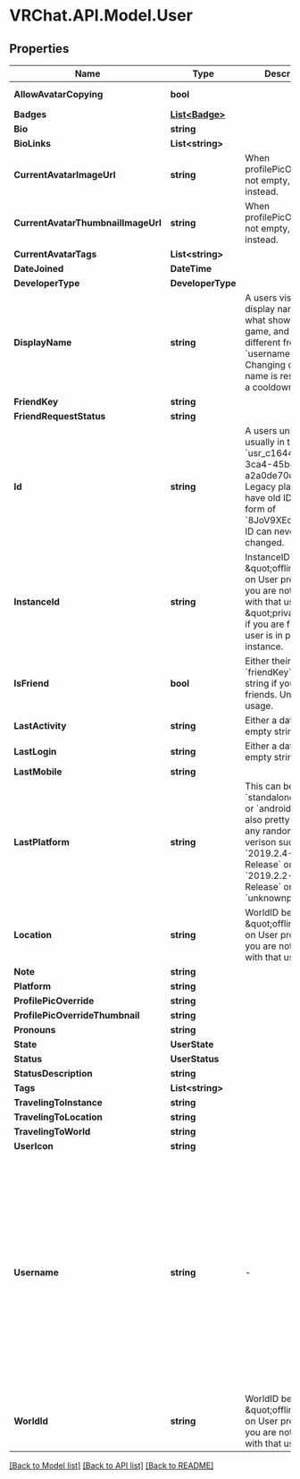 # VRChat.API.Model.User

## Properties

Name | Type | Description | Notes
------------ | ------------- | ------------- | -------------
**AllowAvatarCopying** | **bool** |  | [default to true]
**Badges** | [**List&lt;Badge&gt;**](Badge.md) |   | [optional] 
**Bio** | **string** |  | 
**BioLinks** | **List&lt;string&gt;** |  | 
**CurrentAvatarImageUrl** | **string** | When profilePicOverride is not empty, use it instead. | 
**CurrentAvatarThumbnailImageUrl** | **string** | When profilePicOverride is not empty, use it instead. | 
**CurrentAvatarTags** | **List&lt;string&gt;** |  | 
**DateJoined** | **DateTime** |  | 
**DeveloperType** | **DeveloperType** |  | 
**DisplayName** | **string** | A users visual display name. This is what shows up in-game, and can different from their &#x60;username&#x60;. Changing display name is restricted to a cooldown period. | 
**FriendKey** | **string** |  | 
**FriendRequestStatus** | **string** |  | [optional] 
**Id** | **string** | A users unique ID, usually in the form of &#x60;usr_c1644b5b-3ca4-45b4-97c6-a2a0de70d469&#x60;. Legacy players can have old IDs in the form of &#x60;8JoV9XEdpo&#x60;. The ID can never be changed. | 
**InstanceId** | **string** | InstanceID can be \&quot;offline\&quot; on User profiles if you are not friends with that user and \&quot;private\&quot; if you are friends and user is in private instance. | [optional] 
**IsFriend** | **bool** | Either their &#x60;friendKey&#x60;, or empty string if you are not friends. Unknown usage. | 
**LastActivity** | **string** | Either a date-time or empty string. | 
**LastLogin** | **string** | Either a date-time or empty string. | 
**LastMobile** | **string** |  | [optional] 
**LastPlatform** | **string** | This can be &#x60;standalonewindows&#x60; or &#x60;android&#x60;, but can also pretty much be any random Unity verison such as &#x60;2019.2.4-801-Release&#x60; or &#x60;2019.2.2-772-Release&#x60; or even &#x60;unknownplatform&#x60;. | 
**Location** | **string** | WorldID be \&quot;offline\&quot; on User profiles if you are not friends with that user. | [optional] 
**Note** | **string** |  | [optional] 
**Platform** | **string** |  | [optional] 
**ProfilePicOverride** | **string** |  | 
**ProfilePicOverrideThumbnail** | **string** |  | 
**Pronouns** | **string** |  | 
**State** | **UserState** |  | 
**Status** | **UserStatus** |  | 
**StatusDescription** | **string** |  | 
**Tags** | **List&lt;string&gt;** |   | 
**TravelingToInstance** | **string** |  | [optional] 
**TravelingToLocation** | **string** |  | [optional] 
**TravelingToWorld** | **string** |  | [optional] 
**UserIcon** | **string** |  | 
**Username** | **string** | -| A users unique name, used during login. This is different from &#x60;displayName&#x60; which is what shows up in-game. A users &#x60;username&#x60; can never be changed.&#39; **DEPRECATED:** VRChat API no longer return usernames of other users. [See issue by Tupper for more information](https://github.com/pypy-vrc/VRCX/issues/429). | [optional] 
**WorldId** | **string** | WorldID be \&quot;offline\&quot; on User profiles if you are not friends with that user. | [optional] 

[[Back to Model list]](../README.md#documentation-for-models) [[Back to API list]](../README.md#documentation-for-api-endpoints) [[Back to README]](../README.md)

